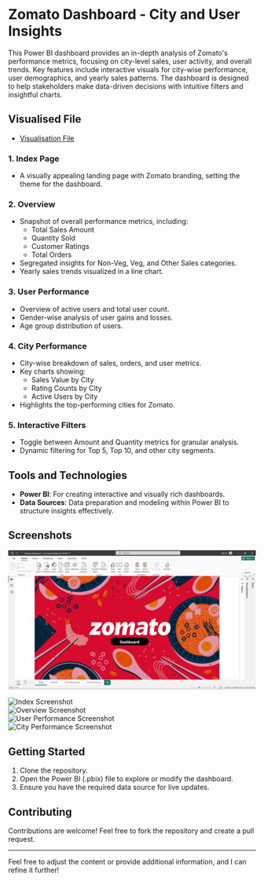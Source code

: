 

# Zomato Dashboard - City and User Insights

This Power BI dashboard provides an in-depth analysis of Zomato's performance metrics, focusing on city-level sales, user activity, and overall trends. Key features include interactive visuals for city-wise performance, user demographics, and yearly sales patterns. The dashboard is designed to help stakeholders make data-driven decisions with intuitive filters and insightful charts.

## Visualised File
  - <a href="https://drive.google.com/file/d/1akqCF9KR3Vlh6Fg1a78k99Y_zELzDXg9/view?usp=drive_link"> Visualisation File </a> 

### 1. **Index Page**
   - A visually appealing landing page with Zomato branding, setting the theme for the dashboard.

### 2. **Overview**
   - Snapshot of overall performance metrics, including:
     - Total Sales Amount
     - Quantity Sold
     - Customer Ratings
     - Total Orders
   - Segregated insights for Non-Veg, Veg, and Other Sales categories.
   - Yearly sales trends visualized in a line chart.

### 3. **User Performance**
   - Overview of active users and total user count.
   - Gender-wise analysis of user gains and losses.
   - Age group distribution of users.

### 4. **City Performance**
   - City-wise breakdown of sales, orders, and user metrics.
   - Key charts showing:
     - Sales Value by City
     - Rating Counts by City
     - Active Users by City
   - Highlights the top-performing cities for Zomato.

### 5. **Interactive Filters**
   - Toggle between Amount and Quantity metrics for granular analysis.
   - Dynamic filtering for Top 5, Top 10, and other city segments.

## Tools and Technologies

- **Power BI**: For creating interactive and visually rich dashboards.
- **Data Sources**: Data preparation and modeling within Power BI to structure insights effectively.

## Screenshots
![Overview Dashboard](https://github.com/ridumjeetsingh/Data-Analysis-Zomato-Project/blob/main/Index%20Screenshot.png)

![Index Screenshot]([./screenshots/index.png](https://github.com/ridumjeetsingh/Data-Analysis-Zomato-Project/blob/main/Index%20Screenshot.png))  
![Overview Screenshot](./screenshots/overview.png)  
![User Performance Screenshot](./screenshots/user_performance.png)  
![City Performance Screenshot](./screenshots/city_performance.png)

## Getting Started
1. Clone the repository.
2. Open the Power BI (.pbix) file to explore or modify the dashboard.
3. Ensure you have the required data source for live updates.

## Contributing
Contributions are welcome! Feel free to fork the repository and create a pull request.

---

Feel free to adjust the content or provide additional information, and I can refine it further!
